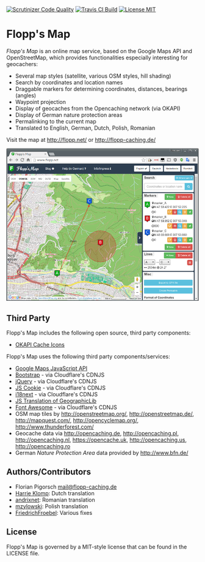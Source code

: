 [![Scrutinizer Code Quality](https://scrutinizer-ci.com/g/flopp/FloppsMap/badges/quality-score.png?b=master)](https://scrutinizer-ci.com/g/flopp/FloppsMap/?branch=master)
[![Travis CI Build](https://api.travis-ci.org/flopp/FloppsMap.svg?branch=master)](https://travis-ci.org/flopp/FloppsMap)
[![License MIT](https://img.shields.io/badge/license-MIT-lightgrey.svg?style=flat)](https://github.com/flopp/FloppsMap/blob/master/LICENSE)

# Flopp's Map

*Flopp's Map* is an online map service, based on the Google Maps API and OpenStreetMap, which provides functionalities especially interesting for geocachers:
- Several map styles (satellite, various OSM styles, hill shading)
- Search by coordinates and location names
- Draggable markers for determining coordinates, distances, bearings (angles)
- Waypoint projection
- Display of geocaches from the Opencaching network (via OKAPI)
- Display of German nature protection areas
- Permalinking to the current map
- Translated to English, German, Dutch, Polish, Romanian

Visit the map at http://flopp.net/ or http://flopp-caching.de/

![Screenshot of Flopp's Map](https://raw.githubusercontent.com/flopp/flopp.github.io/master/FloppsMap/floppsmap.jpg)


## Third Party
Flopp's Map includes the following open source, third party components:
- [OKAPI Cache Icons](https://github.com/opencaching/okapi)

Flopp's Map uses the following third party components/services:
- [Google Maps JavaScript API](https://developers.google.com/maps/documentation/javascript)
- [Bootstrap](http://getbootstrap.com/) - via Cloudflare's CDNJS
- [jQuery](https://jquery.com/) - via Cloudflare's CDNJS
- [JS Cookie](https://github.com/js-cookie/js-cookie) - via Cloudflare's CDNJS
- [i18next](http://i18next.com/) - via Cloudflare's CDNJS
- [JS Translation of GeographicLib](http://geographiclib.sf.net/html/other.html#javascript)
- [Font Awesome](https://fortawesome.github.io/Font-Awesome/) - via Cloudflare's CDNJS
- OSM map tiles by http://openstreetmap.org/, http://openstreetmap.de/, http://mapquest.com/, http://opencyclemap.org/, http://www.thunderforest.com/
- Geocache data via  http://opencaching.de, http://opencaching.pl, http://opencaching.nl, https://opencache.uk, http://opencaching.us, http://opencaching.ro
- German *Nature Protection Area* data provided by http://www.bfn.de/


## Authors/Contributors
- Florian Pigorsch <mail@flopp-caching.de>
- [Harrie Klomp](https://github.com/harrieklomp): Dutch translation
- [andrixnet](https://github.com/andrixnet): Romanian translation
- [mzylowski](https://github.com/mzylowski): Polish translation
- [FriedrichFroebel](https://github.com/FriedrichFroebel): Various fixes

## License
Flopp's Map is governed by a MIT-style license that can be found in the LICENSE file.
